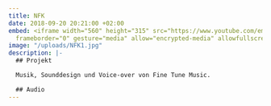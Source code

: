 ```yaml
---
title: NFK
date: 2018-09-20 20:21:00 +02:00
embed: <iframe width="560" height="315" src="https://www.youtube.com/embed/c42pDh25N-E?rel=0&amp;showinfo=0"
  frameborder="0" gesture="media" allow="encrypted-media" allowfullscreen></iframe>
image: "/uploads/NFK1.jpg"
description: |-
  ## Projekt

  Musik, Sounddesign und Voice-over von Fine Tune Music.

  ## Audio
---
```


